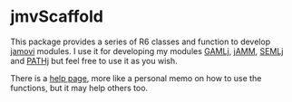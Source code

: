 # jmvScaffold


This package provides a series of R6 classes and function to develop [jamovi](https://www.jamovi.org/) modules. 
I use it for developing my modules [GAMLj](https://github.com/gamlj/gamlj), [jAMM](https://github.com/jamm/jamm), [SEMLj](https://github.com/semlj/semlj) and [PATHj]((https://github.com/pathj/pathj)) but feel free to use it as you wish.

There is a [help page](https://mcfanda.github.io/jmvScaffold/), more like a personal memo on how to use the functions, but it may help others too.